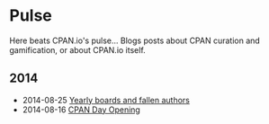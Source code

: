 # Pulse

Here beats CPAN.io's pulse... Blogs posts about CPAN curation and
gamification, or about CPAN.io itself.

## 2014

- 2014-08-25 [Yearly boards and fallen authors](2014/08/yearly-boards.html)
- 2014-08-16 [CPAN Day Opening](2014/08/cpan-day-opening.html)

